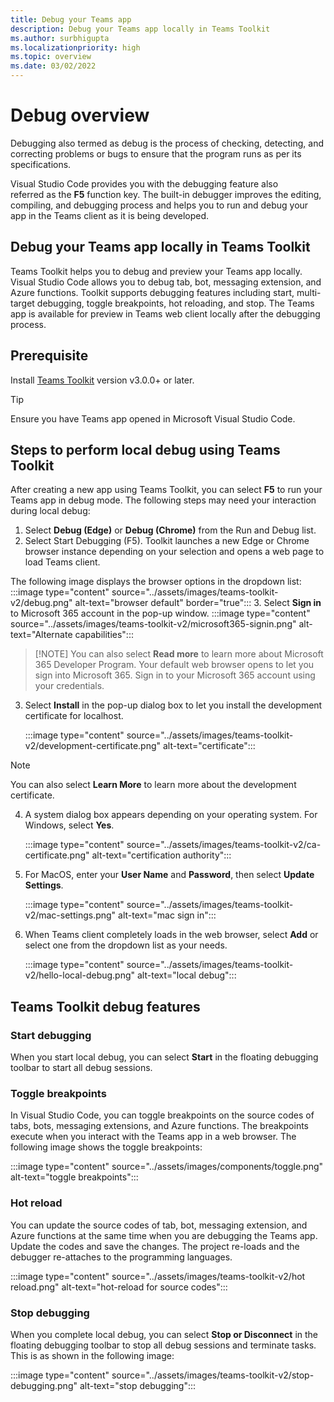 ```yaml
---
title: Debug your Teams app 
description: Debug your Teams app locally in Teams Toolkit
ms.author: surbhigupta
ms.localizationpriority: high
ms.topic: overview
ms.date: 03/02/2022
---
```


# Debug overview

Debugging also termed as debug is the process of checking, detecting, and correcting problems or bugs to ensure that the program runs as per its specifications.

Visual Studio Code provides you with the debugging feature also referred as the **F5** function key. The built-in debugger improves the editing, compiling, and debugging process and helps you to run and debug your app in the Teams client as it is being developed.

## Debug your Teams app locally in Teams Toolkit

Teams Toolkit helps you to debug and preview your Teams app locally. Visual Studio Code allows you to debug tab, bot, messaging extension, and Azure functions.  Toolkit supports debugging features including start, multi-target debugging, toggle breakpoints, hot reloading, and stop. The Teams app is available for preview in Teams web client locally after the debugging process.

## Prerequisite

Install [Teams Toolkit](https://marketplace.visualstudio.com/items?itemName=TeamsDevApp.ms-teams-vscode-extension) version v3.0.0+ or later.

>[!Tip]
Ensure you have Teams app opened in Microsoft Visual Studio Code.

## Steps to perform local debug using Teams Toolkit

After creating a new app using Teams Toolkit, you can select **F5** to run your Teams app in debug mode. The following steps may need your interaction during local debug:

1. Select **Debug (Edge)** or **Debug (Chrome)** from the Run and Debug list. 
1. Select Start Debugging (F5). Toolkit launches a new Edge or Chrome browser instance depending on your selection and opens a web page to load Teams client.

The following image displays the browser options in the dropdown list:
    :::image type="content" source="../assets/images/teams-toolkit-v2/debug.png" alt-text="browser default" border="true"::: 
3. Select **Sign in** to Microsoft 365 account in the pop-up window.
    :::image type="content" source="../assets/images/teams-toolkit-v2/microsoft365-signin.png" alt-text="Alternate capabilities":::

> [!NOTE]   You can also select **Read more** to learn more about Microsoft 365 Developer Program. Your default web browser opens to let you sign into Microsoft 365. Sign in to your Microsoft 365 account using your credentials.

3. Select **Install** in the pop-up dialog box to let you install the development certificate for localhost.

    :::image type="content" source="../assets/images/teams-toolkit-v2/development-certificate.png" alt-text="certificate":::

> [!Note]
> You can also select **Learn More** to learn more about the development certificate.

4. A system dialog box appears depending on your operating system. For Windows, select **Yes**.

    :::image type="content" source="../assets/images/teams-toolkit-v2/ca-certificate.png" alt-text="certification authority":::

5. For MacOS, enter your **User Name** and **Password**, then select **Update Settings**.

    :::image type="content" source="../assets/images/teams-toolkit-v2/mac-settings.png" alt-text="mac sign in":::

6. When Teams client completely loads in the  web browser, select **Add** or select one from the dropdown list as your needs.

    :::image type="content" source="../assets/images/teams-toolkit-v2/hello-local-debug.png" alt-text="local debug":::

## Teams Toolkit debug features

### Start debugging

When you start local debug, you can select **Start** in the floating debugging toolbar to start all debug sessions.

### Toggle breakpoints

In Visual Studio Code, you can toggle breakpoints on the source codes of tabs, bots, messaging extensions, and Azure functions. The breakpoints execute when you interact with the Teams app in a web browser. The following image shows the toggle breakpoints:

   :::image type="content" source="../assets/images/components/toggle.png" alt-text="toggle breakpoints":::

### Hot reload

You can update the source codes of tab, bot, messaging extension, and Azure functions at the same time when you are debugging the Teams app. Update the codes and save the changes. The project re-loads and the debugger re-attaches to the programming languages.

   :::image type="content" source="../assets/images/teams-toolkit-v2/hot reload.png" alt-text="hot-reload for source codes":::

### Stop debugging

When you complete local debug, you can select **Stop or Disconnect** in the floating debugging toolbar to stop all debug sessions and terminate tasks. This is as shown in the following image:

   :::image type="content" source="../assets/images/teams-toolkit-v2/stop-debugging.png" alt-text="stop debugging":::
